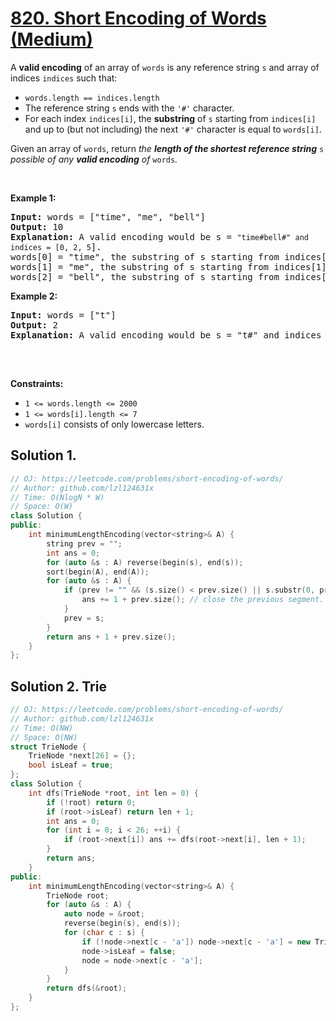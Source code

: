 # [820. Short Encoding of Words (Medium)](https://leetcode.com/problems/short-encoding-of-words/)

<p>A <strong>valid encoding</strong> of an array of <code>words</code> is any reference string <code>s</code> and array of indices <code>indices</code> such that:</p>

<ul>
	<li><code>words.length == indices.length</code></li>
	<li>The reference string <code>s</code> ends with the <code>'#'</code> character.</li>
	<li>For each index <code>indices[i]</code>, the <strong>substring</strong> of <code>s</code> starting from <code>indices[i]</code> and up to (but not including) the next <code>'#'</code> character is equal to <code>words[i]</code>.</li>
</ul>

<p>Given an array of <code>words</code>, return <em>the <strong>length of the shortest reference string</strong> </em><code>s</code><em> possible of any <strong>valid encoding</strong> of </em><code>words</code><em>.</em></p>

<p>&nbsp;</p>
<p><strong>Example 1:</strong></p>

<pre><strong>Input:</strong> words = ["time", "me", "bell"]
<strong>Output:</strong> 10
<strong>Explanation:</strong> A valid encoding would be s = <code>"time#bell#" and indices = [0, 2, 5</code>].
words[0] = "time", the substring of s starting from indices[0] = 0 to the next '#' is underlined in "<u>time</u>#bell#"
words[1] = "me", the substring of s starting from indices[1] = 2 to the next '#' is underlined in "ti<u>me</u>#bell#"
words[2] = "bell", the substring of s starting from indices[2] = 5 to the next '#' is underlined in "time#<u>bell</u>#"
</pre>

<p><strong>Example 2:</strong></p>

<pre><strong>Input:</strong> words = ["t"]
<strong>Output:</strong> 2
<strong>Explanation:</strong> A valid encoding would be s = "t#" and indices = [0].

</pre>

<p>&nbsp;</p>
<p><strong>Constraints:</strong></p>

<ul>
	<li><code>1 &lt;= words.length &lt;= 2000</code></li>
	<li><code>1 &lt;= words[i].length &lt;= 7</code></li>
	<li><code>words[i]</code> consists of only lowercase letters.</li>
</ul>


## Solution 1.

```cpp
// OJ: https://leetcode.com/problems/short-encoding-of-words/
// Author: github.com/lzl124631x
// Time: O(NlogN * W)
// Space: O(W)
class Solution {
public:
    int minimumLengthEncoding(vector<string>& A) {
        string prev = "";
        int ans = 0;
        for (auto &s : A) reverse(begin(s), end(s));
        sort(begin(A), end(A));
        for (auto &s : A) {
            if (prev != "" && (s.size() < prev.size() || s.substr(0, prev.size()) != prev)) { // the current string can't cover the previous string, must start a new segment.
                ans += 1 + prev.size(); // close the previous segment.
            }
            prev = s;
        }
        return ans + 1 + prev.size();
    }
};
```

## Solution 2. Trie

```cpp
// OJ: https://leetcode.com/problems/short-encoding-of-words/
// Author: github.com/lzl124631x
// Time: O(NW)
// Space: O(NW)
struct TrieNode {
    TrieNode *next[26] = {};
    bool isLeaf = true;
};
class Solution {
    int dfs(TrieNode *root, int len = 0) {
        if (!root) return 0;
        if (root->isLeaf) return len + 1;
        int ans = 0;
        for (int i = 0; i < 26; ++i) {
            if (root->next[i]) ans += dfs(root->next[i], len + 1);
        }
        return ans;
    }
public:
    int minimumLengthEncoding(vector<string>& A) {
        TrieNode root;
        for (auto &s : A) {
            auto node = &root;
            reverse(begin(s), end(s));
            for (char c : s) {
                if (!node->next[c - 'a']) node->next[c - 'a'] = new TrieNode();
                node->isLeaf = false;
                node = node->next[c - 'a'];
            }
        }
        return dfs(&root);
    }
};
```